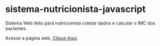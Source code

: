 # sistema-nutricionista-javascript
Sistema Web feito para nutricionista coletar dados e calcular o IMC dos pacientes.

Acesse a página web, <a href="https://sistema-nutricionista-javascript.vercel.app/">Clique Aqui</a>.
